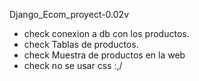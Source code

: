 Django_Ecom_proyect-0.02v
- check conexion a db con los productos.
- check Tablas de productos.
- check Muestra de productos en la web
- check no se usar css :,/
  
